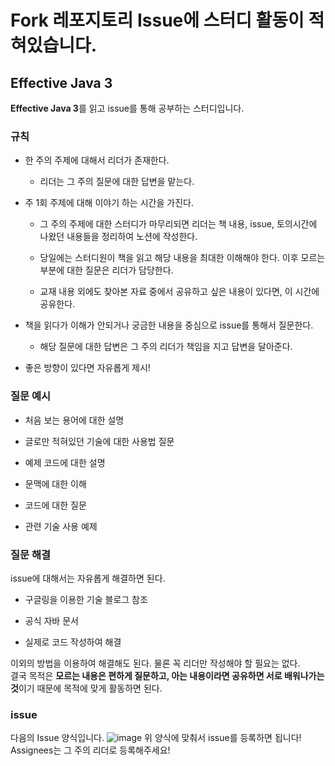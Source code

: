 # Fork 레포지토리 Issue에 스터디 활동이 적혀있습니다.

## Effective Java 3
**Effective Java 3**를 읽고 issue를 통해 공부하는 스터디입니다. <br>
### 규칙
- 한 주의 주제에 대해서 리더가 존재한다.

    - 리더는 그 주의 질문에 대한 답변을 맡는다.
      
- 주 1회 주제에 대해 이야기 하는 시간을 가진다.

  - 그 주의 주제에 대한 스터디가 마무리되면 리더는 책 내용, issue, 토의시간에 나왔던 내용들을 정리하여 노션에 작성한다.

  - 당일에는 스터디원이 책을 읽고 해당 내용을 최대한 이해해야 한다. 이후 모르는 부분에 대한 질문은 리더가 담당한다.

  - 교재 내용 외에도 찾아본 자료 중에서 공유하고 싶은 내용이 있다면, 이 시간에 공유한다.

- 책을 읽다가 이해가 안되거나 궁금한 내용을 중심으로 issue를 통해서 질문한다.

  - 해당 질문에 대한 답변은 그 주의 리더가 책임을 지고 답변을 달아준다.

- 좋은 방향이 있다면 자유롭게 제시!

### 질문 예시
- 처음 보는 용어에 대한 설명
  
- 글로만 적혀있던 기술에 대한 사용법 질문
  
- 예제 코드에 대한 설명
  
- 문맥에 대한 이해
  
- 코드에 대한 질문
  
- 관련 기술 사용 예제

### 질문 해결
issue에 대해서는 자유롭게 해결하면 된다.
- 구글링을 이용한 기술 블로그 참조
  
- 공식 자바 문서
  
- 실제로 코드 작성하여 해결
  
이외의 방법을 이용하여 해결해도 된다. 물론 꼭 리더만 작성해야 할 필요는 없다.<br>
결국 목적은 **모르는 내용은 편하게 질문하고, 아는 내용이라면 공유하면 서로 배워나가는 것**이기 때문에 목적에 맞게 활동하면 된다.

### issue
다음의 Issue 양식입니다.
![image](https://github.com/user-attachments/assets/ca8bb9c0-ac8d-4fad-93f6-6a3d06dc2697)
위 양식에 맞춰서 issue를 등록하면 됩니다!<br>
Assignees는 그 주의 리더로 등록해주세요!


